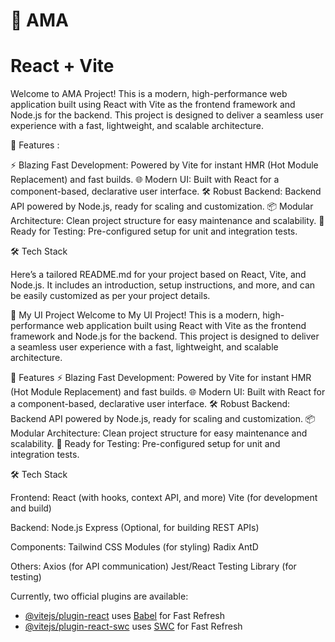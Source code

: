 # 🚀 AMA
# React + Vite

Welcome to AMA Project! This is a modern, high-performance web application built using React with Vite as the frontend framework and Node.js for the backend. This project is designed to deliver a seamless user experience with a fast, lightweight, and scalable architecture.

🎯 Features :

⚡ Blazing Fast Development: Powered by Vite for instant HMR (Hot Module Replacement) and fast builds.
🌐 Modern UI: Built with React for a component-based, declarative user interface.
🛠️ Robust Backend: Backend API powered by Node.js, ready for scaling and customization.
📦 Modular Architecture: Clean project structure for easy maintenance and scalability.
🧪 Ready for Testing: Pre-configured setup for unit and integration tests.

🛠️ Tech Stack


Here’s a tailored README.md for your project based on React, Vite, and Node.js. It includes an introduction, setup instructions, and more, and can be easily customized as per your project details.

🚀 My UI Project
Welcome to My UI Project! This is a modern, high-performance web application built using React with Vite as the frontend framework and Node.js for the backend. This project is designed to deliver a seamless user experience with a fast, lightweight, and scalable architecture.

🎯 Features
⚡ Blazing Fast Development: Powered by Vite for instant HMR (Hot Module Replacement) and fast builds.
🌐 Modern UI: Built with React for a component-based, declarative user interface.
🛠️ Robust Backend: Backend API powered by Node.js, ready for scaling and customization.
📦 Modular Architecture: Clean project structure for easy maintenance and scalability.
🧪 Ready for Testing: Pre-configured setup for unit and integration tests.

🛠️ Tech Stack

Frontend:
React (with hooks, context API, and more)
Vite (for development and build)

Backend:
Node.js
Express (Optional, for building REST APIs)

Components:
Tailwind CSS Modules (for styling)
Radix
AntD

Others:
Axios (for API communication)
Jest/React Testing Library (for testing)


Currently, two official plugins are available:

- [@vitejs/plugin-react](https://github.com/vitejs/vite-plugin-react/blob/main/packages/plugin-react/README.md) uses [Babel](https://babeljs.io/) for Fast Refresh
- [@vitejs/plugin-react-swc](https://github.com/vitejs/vite-plugin-react-swc) uses [SWC](https://swc.rs/) for Fast Refresh